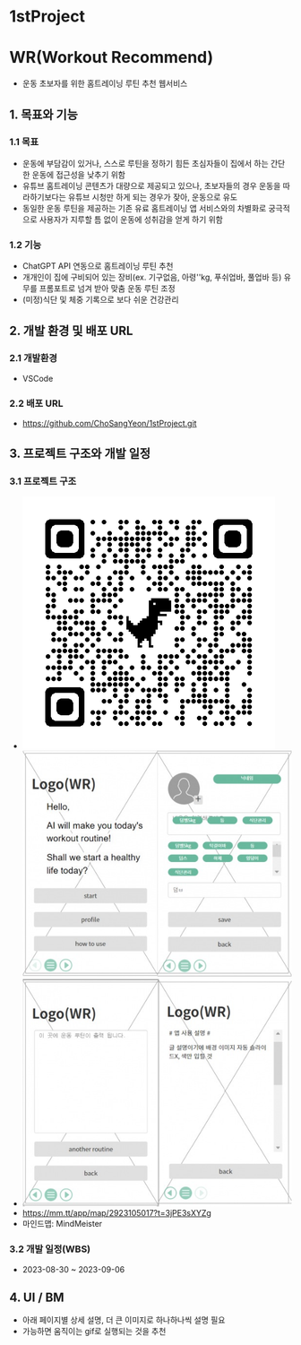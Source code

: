 # 1stProject
# WR(Workout Recommend)
- 운동 초보자를 위한 홈트레이닝 루틴 추천 웹서비스
## 1. 목표와 기능
### 1.1 목표
- 운동에 부담감이 있거나, 스스로 루틴을 정하기 힘든 초심자들이 집에서 하는 간단한 운동에 접근성을 낮추기 위함
- 유튜브 홈트레이닝 콘텐츠가 대량으로 제공되고 있으나, 초보자들의 경우 운동을 따라하기보다는 유튜브 시청만 하게 되는 경우가 잦아, 운동으로 유도
- 동일한 운동 루틴을 제공하는 기존 유료 홈트레이닝 앱 서비스와의 차별화로 궁극적으로 사용자가 지루할 틈 없이 운동에 성취감을 얻게 하기 위함
### 1.2 기능
- ChatGPT API 연동으로 홈트레이닝 루틴 추천
- 개개인이 집에 구비되어 있는 장비(ex. 기구없음, 아령''kg, 푸쉬업바, 풀업바 등) 유무를 프롬포트로 넘겨 받아 맞춤 운동 루틴 조정
- (미정)식단 및 체중 기록으로 보다 쉬운 건강관리
## 2. 개발 환경 및 배포 URL
### 2.1 개발환경
- VSCode
### 2.2 배포 URL
- https://github.com/ChoSangYeon/1stProject.git
## 3. 프로젝트 구조와 개발 일정
### 3.1 프로젝트 구조
- ![Alt text](image-1.png)
- ![Alt text](image-6.png)
- https://mm.tt/app/map/2923105017?t=3jPE3sXYZg
 - 마인드맵: MindMeister
### 3.2 개발 일정(WBS)
- 2023-08-30 ~ 2023-09-06
## 4. UI / BM
- 아래 페이지별 상세 설명, 더 큰 이미지로 하나하나씩 설명 필요
- 가능하면 움직이는 gif로 실행되는 것을 추천